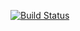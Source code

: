 [![Build Status](https://travis-ci.org/DamirNurm/prog.svg?branch=master)](https://travis-ci.org/DamirNurm/prog)
